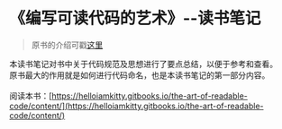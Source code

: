 
# 《编写可读代码的艺术》--读书笔记
> 原书的介绍可戳[这里](https://book.douban.com/subject/10797189/)

本读书笔记对书中关于代码规范及思想进行了要点总结，以便于参考和查看。<br/>
原书最大的作用就是如何进行代码命名，也是本读书笔记的第一部分内容。<br/><br/>
阅读本书：[https://helloiamkitty.gitbooks.io/the-art-of-readable-code/content/](https://helloiamkitty.gitbooks.io/the-art-of-readable-code/content/)<br/>
